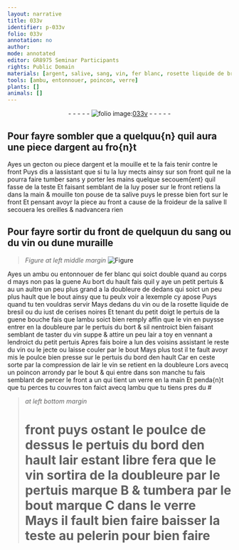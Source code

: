 ```yaml
---
layout: narrative
title: 033v
identifier: p-033v
folio: 033v
annotation: no
author:
mode: annotated
editor: GR8975 Seminar Participants
rights: Public Domain
materials: [argent, salive, sang, vin, fer blanc, rosette liquide de bresil, iust de cerises noires, air]
tools: [ambu, entonnouer, poincon, verre]
plants: []
animals: []
---
```


<div class="folio" align="center">- - - - - <a href="http://gallica.bnf.fr/ark:/12148/btv1b10500001g/f72.image" target="_blank"><img src="https://cu-mkp.github.io/2017-workshop-edition/assets/photo-icon.png" alt="folio image: " style="display:inline-block; margin-bottom:-3px;"/>033v</a> - - - - - </div>    

## Pour fayre sombler que a quelquu{n} quil aura une piece d<span class="m">argent</span> au <span class="bp">fro{n}t</span>

 
Ayes un gecton ou piece d<span class="m">argent</span> et la mouille et te la fais tenir contre le <span class="bp">front</span> Puys dis a l<span class="pro">assistant</span> que si tu la luy mects ainsy sur son <span class="bp">front</span> quil ne la pourra faire tumber sans y porter les <span class="bp">mains</span> quelque secouem{ent} quil fasse de la <span class="bp">teste</span> Et faisant semblant de la luy poser sur le <span class="bp">front</span> retiens la dans la <span class="bp">main</span> & mouille ton <span class="bp">pouse</span> de ta <span class="m">salive</span> puys le presse bien fort sur le <span class="bp">front</span> Et pensant avoyr la piece au <span class="bp">front</span> a cause de la froideur de la <span class="m">salive</span> Il secouera les <span class="bp">oreilles</span> & nadvancera rien
    

## Pour fayre sortir du <span class="bp">front</span> de quelquun du <span class="m">sang</span> ou du <span class="m">vin</span> ou dune <span class="env">muraille</span>

 
> *Figure*
> *at left middle margin*
> <a href="https://drive.google.com/open?id=0B9-oNrvWdlO5MXk2RzNQdF9aeDg" target="_blank"><img src="https://cu-mkp.github.io/GR8975-edition/assets/photo-icon.png" alt="Figure" style="display:inline-block; margin-bottom:-3px;"/></a>
 
Ayes un <span class="tl">ambu</span> ou <span class="tl">entonnouer</span> de <span class="m">fer blanc</span> qui soict double quand au corps d mays non pas la guene Au bort du hault fais quil y aye un petit pertuis & au un aultre un peu plus grand a la doubleure de dedans qui soict un peu plus hault que le bout ainsy que tu peulx voir a lexemple cy apose Puys quand tu ten vouldras servir Mays dedans du <span class="m">vin</span> ou de la <span class="m">rosette liquide de bresil</span> ou du <span class="m">iust de cerises noires</span> Et tenant du petit <span class="bp">doigt</span> le pertuis de la guene bouche fais que lambu soict bien remply affin que le <span class="m">vin</span> en puysse entrer en la doubleure par le pertuis du bort & sil nentroict bien faisant semblant de taster du <span class="m">vin</span> suppe & attire un peu l<span class="m">air</span> a toy en vennant a lendroict du petit pertuis Apres fais boire a lun des voisins <span class="pro">assistant</span> le reste du <span class="m">vin</span> ou le jecte ou laisse couler par le bout Mays plus tost il te fault avoyr mis le <span class="bp">poulce</span> bien presse sur le pertuis du bord den hault Car en ceste sorte par la compression de l<span class="m">air</span> le <span class="m">vin</span> se retient en la doubleure Lors avecq un <span class="tl">poincon</span> arrondy par le bout & qui entre dans son manche tu fais semblant de percer le <span class="bp">front</span> a un qui tient un <span class="tl">verre</span> en la <span class="bp">main</span> Et penda{n}t que tu perces tu couvres ton faict avecq l<span class="tl">ambu</span> que tu tiens pres du #
 
> *at left bottom margin*
> 
>   # <span class="bp">front</span> puys ostant le <span class="bp">poulce</span> de dessus le pertuis du bord den hault l<span class="m">air</span> estant libre fera que le <span class="m">vin</span> sortira de la doubleure par le pertuis marque B & tumbera par le bout marque C dans le <span class="tl">verre</span> Mays il fault bien faire baisser la <span class="bp">teste</span> au <span class="pro">pelerin</span> pour bien faire
 